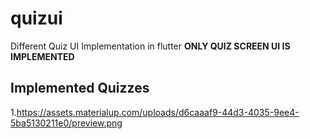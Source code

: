 # quizui

Different Quiz UI Implementation in flutter
**ONLY QUIZ SCREEN UI IS IMPLEMENTED**

## Implemented Quizzes

1.https://assets.materialup.com/uploads/d6caaaf9-44d3-4035-9ee4-5ba5130211e0/preview.png

